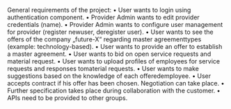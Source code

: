 General requirements of the project:
• User wants to login using authentication component.
• Provider Admin wants to edit provider credentials (name).
• Provider Admin wants to configure user management for provider (register newuser, deregister user).
• User wants to see the offers of the company „future-X“ regarding master agreementtypes (example: technology-based).
• User wants to provide an offer to establish a master agreement.
• User wants to bid on open service requests and material request.
• User wants to upload profiles of employees for service requests and responses tomaterial requests.
• User wants to make suggestions based on the knowledge of each offeredemployee.
• User accepts contract if his offer has been chosen. Negotiation can take place.
• Further specification takes place during collaboration with the customer.
• APIs need to be provided to other groups.
